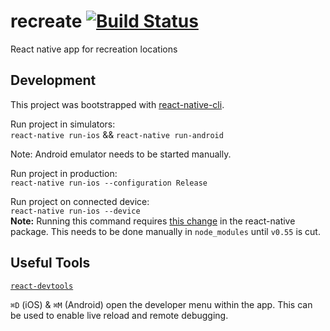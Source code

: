 # recreate [![Build Status](https://travis-ci.org/agrc/recreate.svg?branch=master)](https://travis-ci.org/agrc/recreate)
React native app for recreation locations

## Development
This project was bootstrapped with [react-native-cli](https://github.com/facebook/react-native).

Run project in simulators:  
`react-native run-ios` && `react-native run-android`

Note: Android emulator needs to be started manually.

Run project in production:  
`react-native run-ios --configuration Release`

Run project on connected device:  
`react-native run-ios --device`  
**Note:** Running this command requires [this change](https://github.com/facebook/react-native/pull/17983/files) in the react-native package. This needs to be done manually in `node_modules` until `v0.55` is cut.

## Useful Tools
[`react-devtools`](https://facebook.github.io/react-native/docs/debugging.html#react-developer-tools)

`⌘D` (iOS) & `⌘M` (Android) open the developer menu within the app. This can be used to enable live reload and remote debugging.
